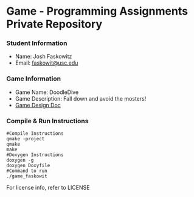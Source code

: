 # Game - Programming Assignments Private Repository
### Student Information
  + Name: Josh Faskowitz
  + Email: faskowit@usc.edu

### Game Information
  + Game Name: DoodleDive 
  + Game Description: Fall down and avoid the mosters! 
  + [Game Design Doc](GameDesignDoc.md)


### Compile & Run Instructions
```shell
#Compile Instructions
qmake -project 
qmake 
make 
#Doxygen Instructions
doxygen -g 
doxygen Doxyfile 
#Command to run
./game_faskowit
```

For license info, refer to LICENSE 
